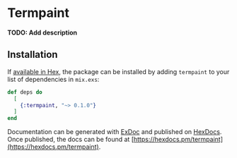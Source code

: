 # Termpaint

**TODO: Add description**

## Installation

If [available in Hex](https://hex.pm/docs/publish), the package can be installed
by adding `termpaint` to your list of dependencies in `mix.exs`:

```elixir
def deps do
  [
    {:termpaint, "~> 0.1.0"}
  ]
end
```

Documentation can be generated with [ExDoc](https://github.com/elixir-lang/ex_doc)
and published on [HexDocs](https://hexdocs.pm). Once published, the docs can
be found at [https://hexdocs.pm/termpaint](https://hexdocs.pm/termpaint).

